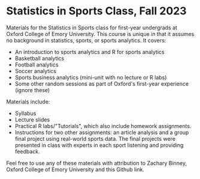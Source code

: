 # Statistics in Sports Class, Fall 2023

Materials for the Statistics in Sports class for first-year undergrads at Oxford College of Emory University. This course is unique in that it assumes no background in statistics, sports, or sports analytics. It covers:

* An introduction to sports analytics and R for sports analytics
* Basketball analytics
* Football analytics
* Soccer analytics
* Sports business analytics (mini-unit with no lecture or R labs)
* Some other random sessions as part of Oxford's first-year experience (ignore these)

Materials include:
* Syllabus
* Lecture slides
* Practical R labs/"Tutorials", which also include homework assignments.
* Instructions for two other assignments: an article analysis and a group final project using real-world sports data. The final projects were presented in class with experts in each sport listening and providing feedback.

Feel free to use any of these materials with attribution to Zachary Binney, Oxford College of Emory University and this Github link.
